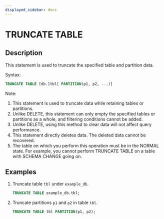 ```yaml
---
displayed_sidebar: docs
---
```


# TRUNCATE TABLE

## Description

This statement is used to truncate the specified table and partition data.

Syntax:

```sql
TRUNCATE TABLE [db.]tbl[ PARTITION(p1, p2, ...)]
```

Note:

1. This statement is used to truncate data while retaining tables or partitions.
2. Unlike DELETE, this statement can only empty the specified tables or partitions as a whole, and filtering conditions cannot be added.
3. Unlike DELETE, using this method to clear data will not affect query performance.
4. This statement directly deletes data. The deleted data cannot be recovered.
5. The table on which you perform this operation must be in the NORMAL state. For example, you cannot perform TRUNCATE TABLE on a table with SCHEMA CHANGE going on.

## Examples

1. Truncate table `tbl` under `example_db`.

    ```sql
    TRUNCATE TABLE example_db.tbl;
    ```

2. Truncate partitions `p1` and `p2` in table `tbl`.

    ```sql
    TRUNCATE TABLE tbl PARTITION(p1, p2);
    ```
